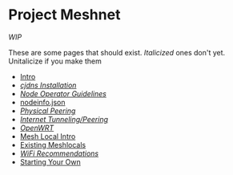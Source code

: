 # Project Meshnet

*WIP*

These are some pages that should exist. *Italicized* ones don't yet. Unitalicize
if you make them

* [Intro](intro.md)
 * [*cjdns Installation*](cjdns/Installation.md)
 * [*Node Operator Guidelines*](cjdns/Operator_Guidelines.md)
 * [nodeinfo.json](cjdns/nodeinfo-json.md)
 * [*Physical Peering*](cjdns/ETHInterface.md)
 * [*Internet Tunneling/Peering*](cjdns/UDPInterface.md)
* [*OpenWRT*](OpenWRT.md)
* [Mesh Local Intro](meshlocals/intro.md)
 * [Existing Meshlocals](meshlocals/existing/index.md)
 * [*WiFi Recommendations*](meshlocals/wifi.md)
 * [Starting Your Own](meshlocals/diy.md)
